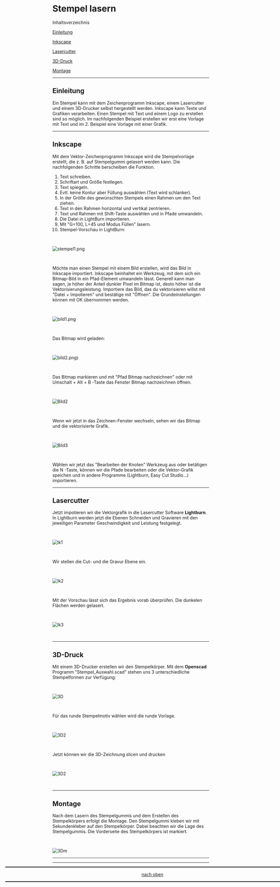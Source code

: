 <a name="oben"></a>
# Stempel lasern

Inhaltsverzeichnis

[Einleitung](/README.md#Einleitung)

[Inkscape](/README.md#Inkscape)

[Lasercutter](/README.md#Lasercutter)

[3D-Druck](/README.md#3D-Druck)

[Montage](/README.md#Montage)

----------


## Einleitung
Ein Stempel kann mit dem Zeichenprogramm Inkscape, einem Lasercutter und einem 3D-Drucker selbst hergestellt werden.
Inkscape kann Texte und Grafiken verarbeiten. Einen Stempel mit Text und einem Logo zu erstellen sind so möglich. 
Im nachfolgenden Beispiel erstellen wir erst eine Vorlage mit Text und im 2. Beispiel eine Vorlage mit einer Grafik.

---

## Inkscape
Mit dem Vektor-Zeichenprogramm Inkscape wird die Stempelvorlage erstellt, die z. B. auf Stempelgummi gelasert werden kann. Die nachfolgenden Schritte berscheiben die Funktion.

1. Text schreiben.
2. Schriftart und Größe festlegen.
3. Text spiegeln.
4. Evtl. keine Kontur aber Füllung auswählen (Text wird schlanker).
5. In der Größe des gewünschten Stempels einen Rahmen um den Text ziehen.
6. Text in den Rahmen horizontal und vertikal zentrieren.
7. Text und Rahmen mit Shift-Taste auswählen und in Pfade umwandeln.
8. Die Datei in LightBurn importieren.
9. Mit "G=100, L=45 und Modus Füllen" lasern.
10. Stempel-Vorschau in LightBurn:

   <br>  

![stempel1.png](/pic/stempel1.png)

<br>

Möchte man einen Stempel mit einem Bild erstellen, wird das Bild in Inkscape importiert. 
Inkscape beinhaltet ein Werkzeug, mit dem sich ein Bitmap-Bild in ein Pfad-Element umwandeln lässt. Generell kann man sagen, je höher der Anteil dunkler Pixel im Bitmap ist, desto höher ist die Vektorisierungsleistung.
Importiere das Bild, das du vektorisieren willst mit "Datei + Impotieren" und bestätige mit "Öffnen".
Die Grundeinstellungen können mit OK übernommen werden.

<br>

![bild1.png](/pic/bild1.png)

<br>

Das Bitmap wird geladen:

<br>

![bild2.png](/pic/bild2a.png))

<br>

Das Bitmap markieren und mit "Pfad Bitmap nachzeichnen" oder mit  Umschalt  +  Alt  +  B  -Taste das Fenster Bitmap nachzeichnen öffnen.

<br>

![Bild2](/pic/bild2.png)

<br>


Wenn wir jetzt in das Zeichnen-Fenster wechseln, sehen wir das Bitmap und die vektorisierte Grafik.

<br>

![Bild3](/pic/bild4.png)

<br>

Wählen wir jetzt das "Bearbeiten der Knoten" Werkzeug aus oder betätigen die  N  -Taste, können wir die Pfade bearbeiten oder die Vektor-Grafik speichen und in andere Programme (Lightburn, Easy Cut Studio...) importieren.

---

## Lasercutter
Jetzt impotieren wir die Vektorgrafik in die Lasercutter Software **Lightburn**. In Lightburn werden jetzt die Ebenen Schneiden und Gravieren mit den jeweiligen Parameter Geschwindigkeit und Leistung festgelegt. 

<br>

![lk1](/pic/lk1.png)

<br>

Wir stellen die Cut- und die Gravur Ebene ein.

<br>

![lk2](/pic/lk2.png)

<br>


Mit der Vorschau lässt sich das Ergebnis vorab überprüfen. Die dunkelen Flächen werden gelasert.

<br>

![lk3](/pic/lk3.png)

<br>

---

## 3D-Druck
Mit einem 3D-Drucker erstellen wir den Stempelkörper. Mit dem **Openscad** Programm  "Stempel_Auswahl.scad" stehen uns 3 unterschiedliche Stempelformen zur Verfügung:

<br>

![3D](/pic/3d.png)

<br>


Für das runde Stempelmotiv wählen wird die runde Vorlage.

<br>

![3D2](/pic/3d2.png)

<br>

Jetzt können wir die 3D-Zeichnung slicen und drucken

<br>

![3D2](/pic/3dsl1.png)

<br>


---

## Montage
Nach dem Lasern des Stempelgummis und dem Erstellen des Stempelkörpers erfolgt die Montage. Den Stempelgummi kleben wir mit Sekundenkleber auf den Stempelkörper. Dabei beachten wir die Lage des Stempelgummis. 
Die Vorderseite des Stempelkörpers ist markiert.

<br>

![3Dm](/pic/3dm.png)




---

<div style="position:absolute; left:2cm; ">   
<ol class="breadcrumb" style="border-top: 2px solid black;border-bottom:2px solid black; height: 45px; width: 900px;"> <p align="center"><a href="#oben">nach oben</a></p></ol>
</div>  

---


